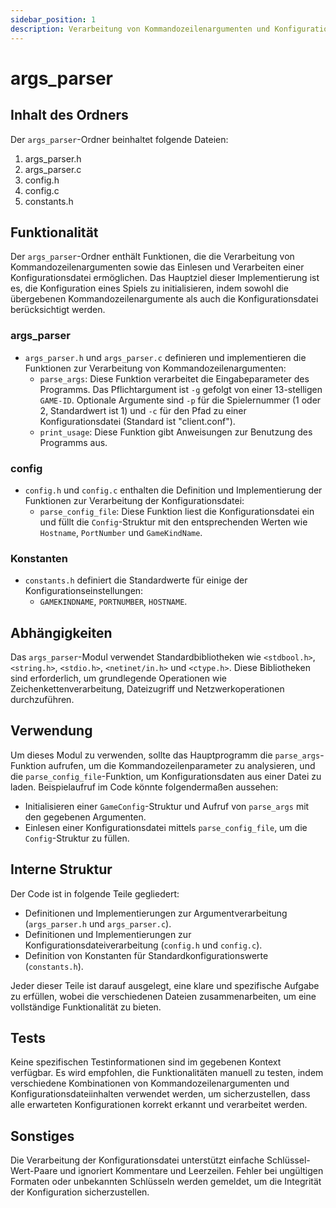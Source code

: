 ```yaml
---
sidebar_position: 1
description: Verarbeitung von Kommandozeilenargumenten und Konfigurationsdateien
---
```


# args_parser

## Inhalt des Ordners

Der `args_parser`-Ordner beinhaltet folgende Dateien:

1. args_parser.h
2. args_parser.c
3. config.h
4. config.c
5. constants.h

## Funktionalität

Der `args_parser`-Ordner enthält Funktionen, die die Verarbeitung von Kommandozeilenargumenten sowie das Einlesen und Verarbeiten einer Konfigurationsdatei ermöglichen. Das Hauptziel dieser Implementierung ist es, die Konfiguration eines Spiels zu initialisieren, indem sowohl die übergebenen Kommandozeilenargumente als auch die Konfigurationsdatei berücksichtigt werden.

### args_parser

- `args_parser.h` und `args_parser.c` definieren und implementieren die Funktionen zur Verarbeitung von Kommandozeilenargumenten:
  - `parse_args`: Diese Funktion verarbeitet die Eingabeparameter des Programms. Das Pflichtargument ist `-g` gefolgt von einer 13-stelligen `GAME-ID`. Optionale Argumente sind `-p` für die Spielernummer (1 oder 2, Standardwert ist 1) und `-c` für den Pfad zu einer Konfigurationsdatei (Standard ist "client.conf").
  - `print_usage`: Diese Funktion gibt Anweisungen zur Benutzung des Programms aus.

### config

- `config.h` und `config.c` enthalten die Definition und Implementierung der Funktionen zur Verarbeitung der Konfigurationsdatei:
  - `parse_config_file`: Diese Funktion liest die Konfigurationsdatei ein und füllt die `Config`-Struktur mit den entsprechenden Werten wie `Hostname`, `PortNumber` und `GameKindName`.

### Konstanten

- `constants.h` definiert die Standardwerte für einige der Konfigurationseinstellungen:
  - `GAMEKINDNAME`, `PORTNUMBER`, `HOSTNAME`.

## Abhängigkeiten

Das `args_parser`-Modul verwendet Standardbibliotheken wie `<stdbool.h>`, `<string.h>`, `<stdio.h>`, `<netinet/in.h>` und `<ctype.h>`. Diese Bibliotheken sind erforderlich, um grundlegende Operationen wie Zeichenkettenverarbeitung, Dateizugriff und Netzwerkoperationen durchzuführen.

## Verwendung

Um dieses Modul zu verwenden, sollte das Hauptprogramm die `parse_args`-Funktion aufrufen, um die Kommandozeilenparameter zu analysieren, und die `parse_config_file`-Funktion, um Konfigurationsdaten aus einer Datei zu laden. Beispielaufruf im Code könnte folgendermaßen aussehen:

- Initialisieren einer `GameConfig`-Struktur und Aufruf von `parse_args` mit den gegebenen Argumenten.
- Einlesen einer Konfigurationsdatei mittels `parse_config_file`, um die `Config`-Struktur zu füllen.

## Interne Struktur

Der Code ist in folgende Teile gegliedert:

- Definitionen und Implementierungen zur Argumentverarbeitung (`args_parser.h` und `args_parser.c`).
- Definitionen und Implementierungen zur Konfigurationsdateiverarbeitung (`config.h` und `config.c`).
- Definition von Konstanten für Standardkonfigurationswerte (`constants.h`).

Jeder dieser Teile ist darauf ausgelegt, eine klare und spezifische Aufgabe zu erfüllen, wobei die verschiedenen Dateien zusammenarbeiten, um eine vollständige Funktionalität zu bieten.

## Tests

Keine spezifischen Testinformationen sind im gegebenen Kontext verfügbar. Es wird empfohlen, die Funktionalitäten manuell zu testen, indem verschiedene Kombinationen von Kommandozeilenargumenten und Konfigurationsdateiinhalten verwendet werden, um sicherzustellen, dass alle erwarteten Konfigurationen korrekt erkannt und verarbeitet werden.

## Sonstiges

Die Verarbeitung der Konfigurationsdatei unterstützt einfache Schlüssel-Wert-Paare und ignoriert Kommentare und Leerzeilen. Fehler bei ungültigen Formaten oder unbekannten Schlüsseln werden gemeldet, um die Integrität der Konfiguration sicherzustellen.
